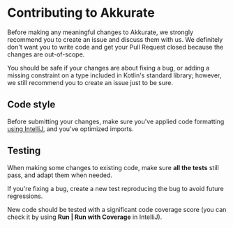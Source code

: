 # Contributing to Akkurate

Before making any meaningful changes to Akkurate, we strongly recommend you to create an issue and discuss them with us.
We definitely don't want you to write code and get your Pull Request closed because the changes are out-of-scope.

You should be safe if your changes are about fixing a bug, or adding a missing constraint on a type included in Kotlin's
standard library; however, we still recommend you to create an issue just to be sure.

## Code style

Before submitting your changes, make sure you've applied code
formatting [using IntelliJ](https://www.jetbrains.com/help/idea/reformat-and-rearrange-code.html), and you've optimized
imports.

## Testing

When making some changes to existing code, make sure **all the tests** still pass, and adapt them when needed.

If you're fixing a bug, create a new test reproducing the bug to avoid future regressions.

New code should be tested with a significant code coverage score (you can check it by using **Run | Run with Coverage**
in IntelliJ). 
